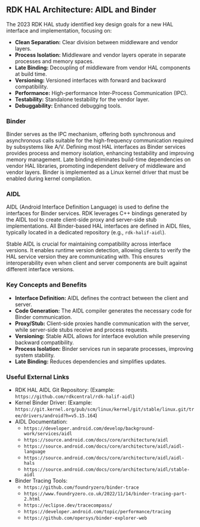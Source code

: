## RDK HAL Architecture: AIDL and Binder

The 2023 RDK HAL study identified key design goals for a new HAL interface and implementation, focusing on:

*   **Clean Separation:** Clear division between middleware and vendor layers.
*   **Process Isolation:** Middleware and vendor layers operate in separate processes and memory spaces.
*   **Late Binding:** Decoupling of middleware from vendor HAL components at build time.
*   **Versioning:** Versioned interfaces with forward and backward compatibility.
*   **Performance:** High-performance Inter-Process Communication (IPC).
*   **Testability:** Standalone testability for the vendor layer.
*   **Debuggability:** Enhanced debugging tools.

### Binder

Binder serves as the IPC mechanism, offering both synchronous and asynchronous calls suitable for the high-frequency communication required by subsystems like A/V.  Defining most HAL interfaces as Binder services provides process and memory isolation, enhancing testability and improving memory management.  Late binding eliminates build-time dependencies on vendor HAL libraries, promoting independent delivery of middleware and vendor layers.  Binder is implemented as a Linux kernel driver that must be enabled during kernel compilation.

### AIDL

AIDL (Android Interface Definition Language) is used to define the interfaces for Binder services.  RDK leverages C++ bindings generated by the AIDL tool to create client-side proxy and server-side stub implementations.  All Binder-based HAL interfaces are defined in AIDL files, typically located in a dedicated repository (e.g., `rdk-halif-aidl`).

Stable AIDL is crucial for maintaining compatibility across interface versions. It enables runtime version detection, allowing clients to verify the HAL service version they are communicating with.  This ensures interoperability even when client and server components are built against different interface versions.

### Key Concepts and Benefits

*   **Interface Definition:** AIDL defines the contract between the client and server.
*   **Code Generation:** The AIDL compiler generates the necessary code for Binder communication.
*   **Proxy/Stub:** Client-side proxies handle communication with the server, while server-side stubs receive and process requests.
*   **Versioning:** Stable AIDL allows for interface evolution while preserving backward compatibility.
*   **Process Isolation:** Binder services run in separate processes, improving system stability.
*   **Late Binding:**  Reduces dependencies and simplifies updates.

### Useful External Links

*   RDK HAL AIDL Git Repository: (Example: `https://github.com/rdkcentral/rdk-halif-aidl`)
*   Kernel Binder Driver: (Example: `https://git.kernel.org/pub/scm/linux/kernel/git/stable/linux.git/tree/drivers/android?h=v5.15.164`)
*   AIDL Documentation:
    *   `https://developer.android.com/develop/background-work/services/aidl`
    *   `https://source.android.com/docs/core/architecture/aidl`
    *   `https://source.android.com/docs/core/architecture/aidl/aidl-language`
    *   `https://source.android.com/docs/core/architecture/aidl/aidl-hals`
    *   `https://source.android.com/docs/core/architecture/aidl/stable-aidl`
*   Binder Tracing Tools:
    *   `https://github.com/foundryzero/binder-trace`
    *   `https://www.foundryzero.co.uk/2022/11/14/binder-tracing-part-2.html`
    *   `https://eclipse.dev/tracecompass/`
    *   `https://developer.android.com/topic/performance/tracing`
    *   `https://github.com/opersys/binder-explorer-web`
